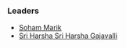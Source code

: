 ### Leaders

* [Soham Marik](mailto:soham.marik@owasp.org)
* [Sri Harsha Sri Harsha Gajavalli](mailto:sriharsha.g@owasp.org)
